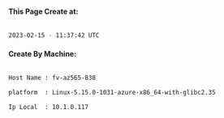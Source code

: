 
   
#### This Page Create at:

```bash

2023-02-15 - 11:37:42 UTC

```

#### Create By Machine:

```bash

Host Name : fv-az565-838

platform  : Linux-5.15.0-1031-azure-x86_64-with-glibc2.35

Ip Local  : 10.1.0.117

```

